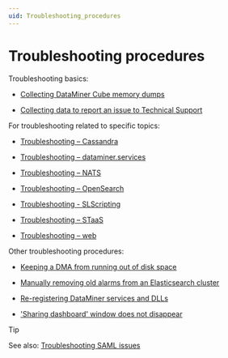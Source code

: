 ```yaml
---
uid: Troubleshooting_procedures
---
```


# Troubleshooting procedures

Troubleshooting basics:

- [Collecting DataMiner Cube memory dumps](xref:Collecting_DataMiner_Cube_memory_dumps)

- [Collecting data to report an issue to Technical Support](xref:Collecting_data_to_report_an_issue_to_TechSupport)

For troubleshooting related to specific topics:

- [Troubleshooting – Cassandra](xref:Troubleshooting_Cassandra)

- [Troubleshooting – dataminer.services](xref:Investigating_Dataminerservices_Feature_Issues)

- [Troubleshooting – NATS](xref:Investigating_NATS_Issues)

- [Troubleshooting – OpenSearch](xref:Investigating_OpenSearch_Issues)

- [Troubleshooting - SLScripting](xref:TroubleshootingSLScriptingFinalizerException)

- [Troubleshooting – STaaS](xref:Troubleshooting_STaaS)

- [Troubleshooting – web](xref:Investigating_Web_Issues)

Other troubleshooting procedures:

- [Keeping a DMA from running out of disk space](xref:Keeping_a_DMA_from_running_out_of_disk_space)

- [Manually removing old alarms from an Elasticsearch cluster](xref:Manually_removing_old_alarms_from_ES)

- [Re-registering DataMiner services and DLLs](xref:Re-registering_DataMiner_services_and_DLLs)

- ['Sharing dashboard' window does not disappear](xref:Sharing_dashboard_window_does_not_disappear)

> [!TIP]
> See also: [Troubleshooting SAML issues](xref:Troubleshooting_SAML_Issues)
